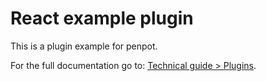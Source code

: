 # React example plugin

This is a plugin example for penpot.

For the full documentation go to: [Technical guide > Plugins](https://penpot-docs-plugins.pages.dev/technical-guide/plugins/).
